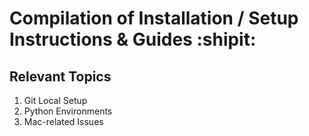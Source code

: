 # Compilation of Installation / Setup Instructions & Guides :shipit:

## Relevant Topics
1. Git Local Setup
2. Python Environments
3. Mac-related Issues